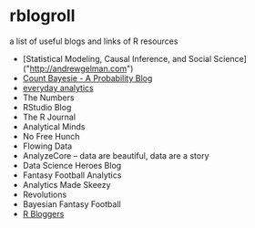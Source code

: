 # rblogroll
a list of useful blogs and links of R resources
* [Statistical Modeling, Causal Inference, and Social Science] ("http://andrewgelman.com")
* [Count Bayesie - A Probability Blog]("http://www.countbayesie.com/")
* [everyday analytics]("http://www.everydayanalytics.ca/")
* The Numbers
* RStudio Blog
* The R Journal
* Analytical Minds
* No Free Hunch
* Flowing Data
* AnalyzeCore – data are beautiful, data are a story
* Data Science Heroes Blog
* Fantasy Football Analytics
* Analytics Made Skeezy
* Revolutions
* Bayesian Fantasy Football
* [R Bloggers](http://www.r-bloggers.com")
